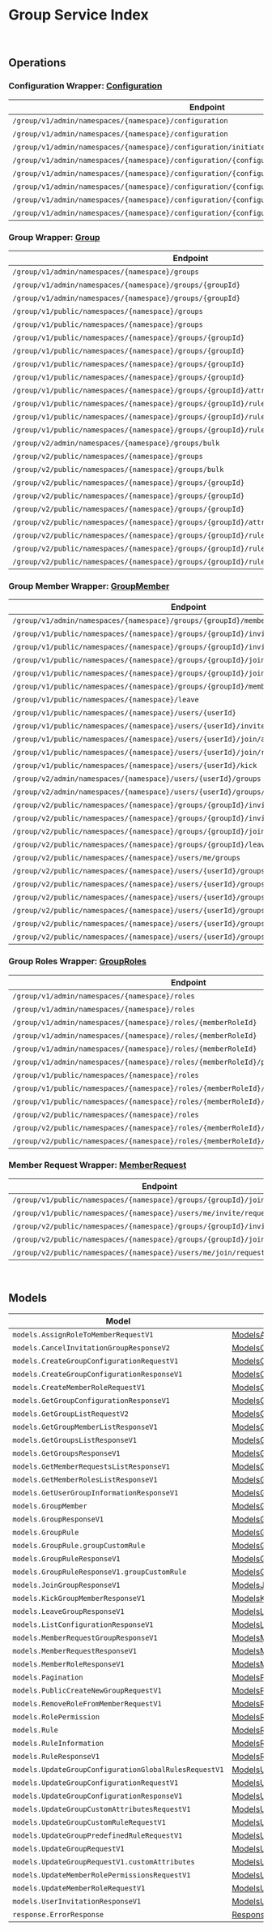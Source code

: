 [//]: # (Code generated. DO NOT EDIT.)

# Group Service Index

&nbsp;

## Operations

### Configuration Wrapper:  [Configuration](../../module-group/src/main/java/net/accelbyte/sdk/api/group/wrappers/Configuration.java)
| Endpoint | Method | ID | Class | Example |
|---|---|---|---|---|
| `/group/v1/admin/namespaces/{namespace}/configuration` | GET | ListGroupConfigurationAdminV1 | [ListGroupConfigurationAdminV1](../../module-group/src/main/java/net/accelbyte/sdk/api/group/operations/configuration/ListGroupConfigurationAdminV1.java) | [ListGroupConfigurationAdminV1](../../samples/cli/src/main/java/net/accelbyte/sdk/cli/api/group/configuration/ListGroupConfigurationAdminV1.java) |
| `/group/v1/admin/namespaces/{namespace}/configuration` | POST | CreateGroupConfigurationAdminV1 | [CreateGroupConfigurationAdminV1](../../module-group/src/main/java/net/accelbyte/sdk/api/group/operations/configuration/CreateGroupConfigurationAdminV1.java) | [CreateGroupConfigurationAdminV1](../../samples/cli/src/main/java/net/accelbyte/sdk/cli/api/group/configuration/CreateGroupConfigurationAdminV1.java) |
| `/group/v1/admin/namespaces/{namespace}/configuration/initiate` | POST | InitiateGroupConfigurationAdminV1 | [InitiateGroupConfigurationAdminV1](../../module-group/src/main/java/net/accelbyte/sdk/api/group/operations/configuration/InitiateGroupConfigurationAdminV1.java) | [InitiateGroupConfigurationAdminV1](../../samples/cli/src/main/java/net/accelbyte/sdk/cli/api/group/configuration/InitiateGroupConfigurationAdminV1.java) |
| `/group/v1/admin/namespaces/{namespace}/configuration/{configurationCode}` | GET | GetGroupConfigurationAdminV1 | [GetGroupConfigurationAdminV1](../../module-group/src/main/java/net/accelbyte/sdk/api/group/operations/configuration/GetGroupConfigurationAdminV1.java) | [GetGroupConfigurationAdminV1](../../samples/cli/src/main/java/net/accelbyte/sdk/cli/api/group/configuration/GetGroupConfigurationAdminV1.java) |
| `/group/v1/admin/namespaces/{namespace}/configuration/{configurationCode}` | DELETE | DeleteGroupConfigurationV1 | [DeleteGroupConfigurationV1](../../module-group/src/main/java/net/accelbyte/sdk/api/group/operations/configuration/DeleteGroupConfigurationV1.java) | [DeleteGroupConfigurationV1](../../samples/cli/src/main/java/net/accelbyte/sdk/cli/api/group/configuration/DeleteGroupConfigurationV1.java) |
| `/group/v1/admin/namespaces/{namespace}/configuration/{configurationCode}` | PATCH | UpdateGroupConfigurationAdminV1 | [UpdateGroupConfigurationAdminV1](../../module-group/src/main/java/net/accelbyte/sdk/api/group/operations/configuration/UpdateGroupConfigurationAdminV1.java) | [UpdateGroupConfigurationAdminV1](../../samples/cli/src/main/java/net/accelbyte/sdk/cli/api/group/configuration/UpdateGroupConfigurationAdminV1.java) |
| `/group/v1/admin/namespaces/{namespace}/configuration/{configurationCode}/rules/{allowedAction}` | PUT | UpdateGroupConfigurationGlobalRuleAdminV1 | [UpdateGroupConfigurationGlobalRuleAdminV1](../../module-group/src/main/java/net/accelbyte/sdk/api/group/operations/configuration/UpdateGroupConfigurationGlobalRuleAdminV1.java) | [UpdateGroupConfigurationGlobalRuleAdminV1](../../samples/cli/src/main/java/net/accelbyte/sdk/cli/api/group/configuration/UpdateGroupConfigurationGlobalRuleAdminV1.java) |
| `/group/v1/admin/namespaces/{namespace}/configuration/{configurationCode}/rules/{allowedAction}` | DELETE | DeleteGroupConfigurationGlobalRuleAdminV1 | [DeleteGroupConfigurationGlobalRuleAdminV1](../../module-group/src/main/java/net/accelbyte/sdk/api/group/operations/configuration/DeleteGroupConfigurationGlobalRuleAdminV1.java) | [DeleteGroupConfigurationGlobalRuleAdminV1](../../samples/cli/src/main/java/net/accelbyte/sdk/cli/api/group/configuration/DeleteGroupConfigurationGlobalRuleAdminV1.java) |

### Group Wrapper:  [Group](../../module-group/src/main/java/net/accelbyte/sdk/api/group/wrappers/Group.java)
| Endpoint | Method | ID | Class | Example |
|---|---|---|---|---|
| `/group/v1/admin/namespaces/{namespace}/groups` | GET | GetGroupListAdminV1 | [GetGroupListAdminV1](../../module-group/src/main/java/net/accelbyte/sdk/api/group/operations/group/GetGroupListAdminV1.java) | [GetGroupListAdminV1](../../samples/cli/src/main/java/net/accelbyte/sdk/cli/api/group/group/GetGroupListAdminV1.java) |
| `/group/v1/admin/namespaces/{namespace}/groups/{groupId}` | GET | GetSingleGroupAdminV1 | [GetSingleGroupAdminV1](../../module-group/src/main/java/net/accelbyte/sdk/api/group/operations/group/GetSingleGroupAdminV1.java) | [GetSingleGroupAdminV1](../../samples/cli/src/main/java/net/accelbyte/sdk/cli/api/group/group/GetSingleGroupAdminV1.java) |
| `/group/v1/admin/namespaces/{namespace}/groups/{groupId}` | DELETE | DeleteGroupAdminV1 | [DeleteGroupAdminV1](../../module-group/src/main/java/net/accelbyte/sdk/api/group/operations/group/DeleteGroupAdminV1.java) | [DeleteGroupAdminV1](../../samples/cli/src/main/java/net/accelbyte/sdk/cli/api/group/group/DeleteGroupAdminV1.java) |
| `/group/v1/public/namespaces/{namespace}/groups` | GET | GetGroupListPublicV1 | [GetGroupListPublicV1](../../module-group/src/main/java/net/accelbyte/sdk/api/group/operations/group/GetGroupListPublicV1.java) | [GetGroupListPublicV1](../../samples/cli/src/main/java/net/accelbyte/sdk/cli/api/group/group/GetGroupListPublicV1.java) |
| `/group/v1/public/namespaces/{namespace}/groups` | POST | CreateNewGroupPublicV1 | [CreateNewGroupPublicV1](../../module-group/src/main/java/net/accelbyte/sdk/api/group/operations/group/CreateNewGroupPublicV1.java) | [CreateNewGroupPublicV1](../../samples/cli/src/main/java/net/accelbyte/sdk/cli/api/group/group/CreateNewGroupPublicV1.java) |
| `/group/v1/public/namespaces/{namespace}/groups/{groupId}` | GET | GetSingleGroupPublicV1 | [GetSingleGroupPublicV1](../../module-group/src/main/java/net/accelbyte/sdk/api/group/operations/group/GetSingleGroupPublicV1.java) | [GetSingleGroupPublicV1](../../samples/cli/src/main/java/net/accelbyte/sdk/cli/api/group/group/GetSingleGroupPublicV1.java) |
| `/group/v1/public/namespaces/{namespace}/groups/{groupId}` | PUT | UpdateSingleGroupV1 | [UpdateSingleGroupV1](../../module-group/src/main/java/net/accelbyte/sdk/api/group/operations/group/UpdateSingleGroupV1.java) | [UpdateSingleGroupV1](../../samples/cli/src/main/java/net/accelbyte/sdk/cli/api/group/group/UpdateSingleGroupV1.java) |
| `/group/v1/public/namespaces/{namespace}/groups/{groupId}` | DELETE | DeleteGroupPublicV1 | [DeleteGroupPublicV1](../../module-group/src/main/java/net/accelbyte/sdk/api/group/operations/group/DeleteGroupPublicV1.java) | [DeleteGroupPublicV1](../../samples/cli/src/main/java/net/accelbyte/sdk/cli/api/group/group/DeleteGroupPublicV1.java) |
| `/group/v1/public/namespaces/{namespace}/groups/{groupId}` | PATCH | UpdatePatchSingleGroupPublicV1 | [UpdatePatchSingleGroupPublicV1](../../module-group/src/main/java/net/accelbyte/sdk/api/group/operations/group/UpdatePatchSingleGroupPublicV1.java) | [UpdatePatchSingleGroupPublicV1](../../samples/cli/src/main/java/net/accelbyte/sdk/cli/api/group/group/UpdatePatchSingleGroupPublicV1.java) |
| `/group/v1/public/namespaces/{namespace}/groups/{groupId}/attributes/custom` | PUT | UpdateGroupCustomAttributesPublicV1 | [UpdateGroupCustomAttributesPublicV1](../../module-group/src/main/java/net/accelbyte/sdk/api/group/operations/group/UpdateGroupCustomAttributesPublicV1.java) | [UpdateGroupCustomAttributesPublicV1](../../samples/cli/src/main/java/net/accelbyte/sdk/cli/api/group/group/UpdateGroupCustomAttributesPublicV1.java) |
| `/group/v1/public/namespaces/{namespace}/groups/{groupId}/rules/custom` | PUT | UpdateGroupCustomRulePublicV1 | [UpdateGroupCustomRulePublicV1](../../module-group/src/main/java/net/accelbyte/sdk/api/group/operations/group/UpdateGroupCustomRulePublicV1.java) | [UpdateGroupCustomRulePublicV1](../../samples/cli/src/main/java/net/accelbyte/sdk/cli/api/group/group/UpdateGroupCustomRulePublicV1.java) |
| `/group/v1/public/namespaces/{namespace}/groups/{groupId}/rules/defined/{allowedAction}` | PUT | UpdateGroupPredefinedRulePublicV1 | [UpdateGroupPredefinedRulePublicV1](../../module-group/src/main/java/net/accelbyte/sdk/api/group/operations/group/UpdateGroupPredefinedRulePublicV1.java) | [UpdateGroupPredefinedRulePublicV1](../../samples/cli/src/main/java/net/accelbyte/sdk/cli/api/group/group/UpdateGroupPredefinedRulePublicV1.java) |
| `/group/v1/public/namespaces/{namespace}/groups/{groupId}/rules/defined/{allowedAction}` | DELETE | DeleteGroupPredefinedRulePublicV1 | [DeleteGroupPredefinedRulePublicV1](../../module-group/src/main/java/net/accelbyte/sdk/api/group/operations/group/DeleteGroupPredefinedRulePublicV1.java) | [DeleteGroupPredefinedRulePublicV1](../../samples/cli/src/main/java/net/accelbyte/sdk/cli/api/group/group/DeleteGroupPredefinedRulePublicV1.java) |
| `/group/v2/admin/namespaces/{namespace}/groups/bulk` | POST | GetListGroupByIDsAdminV2 | [GetListGroupByIDsAdminV2](../../module-group/src/main/java/net/accelbyte/sdk/api/group/operations/group/GetListGroupByIDsAdminV2.java) | [GetListGroupByIDsAdminV2](../../samples/cli/src/main/java/net/accelbyte/sdk/cli/api/group/group/GetListGroupByIDsAdminV2.java) |
| `/group/v2/public/namespaces/{namespace}/groups` | POST | CreateNewGroupPublicV2 | [CreateNewGroupPublicV2](../../module-group/src/main/java/net/accelbyte/sdk/api/group/operations/group/CreateNewGroupPublicV2.java) | [CreateNewGroupPublicV2](../../samples/cli/src/main/java/net/accelbyte/sdk/cli/api/group/group/CreateNewGroupPublicV2.java) |
| `/group/v2/public/namespaces/{namespace}/groups/bulk` | POST | GetListGroupByIDsV2 | [GetListGroupByIDsV2](../../module-group/src/main/java/net/accelbyte/sdk/api/group/operations/group/GetListGroupByIDsV2.java) | [GetListGroupByIDsV2](../../samples/cli/src/main/java/net/accelbyte/sdk/cli/api/group/group/GetListGroupByIDsV2.java) |
| `/group/v2/public/namespaces/{namespace}/groups/{groupId}` | PUT | UpdatePutSingleGroupPublicV2 | [UpdatePutSingleGroupPublicV2](../../module-group/src/main/java/net/accelbyte/sdk/api/group/operations/group/UpdatePutSingleGroupPublicV2.java) | [UpdatePutSingleGroupPublicV2](../../samples/cli/src/main/java/net/accelbyte/sdk/cli/api/group/group/UpdatePutSingleGroupPublicV2.java) |
| `/group/v2/public/namespaces/{namespace}/groups/{groupId}` | DELETE | DeleteGroupPublicV2 | [DeleteGroupPublicV2](../../module-group/src/main/java/net/accelbyte/sdk/api/group/operations/group/DeleteGroupPublicV2.java) | [DeleteGroupPublicV2](../../samples/cli/src/main/java/net/accelbyte/sdk/cli/api/group/group/DeleteGroupPublicV2.java) |
| `/group/v2/public/namespaces/{namespace}/groups/{groupId}` | PATCH | UpdatePatchSingleGroupPublicV2 | [UpdatePatchSingleGroupPublicV2](../../module-group/src/main/java/net/accelbyte/sdk/api/group/operations/group/UpdatePatchSingleGroupPublicV2.java) | [UpdatePatchSingleGroupPublicV2](../../samples/cli/src/main/java/net/accelbyte/sdk/cli/api/group/group/UpdatePatchSingleGroupPublicV2.java) |
| `/group/v2/public/namespaces/{namespace}/groups/{groupId}/attributes/custom` | PUT | UpdateGroupCustomAttributesPublicV2 | [UpdateGroupCustomAttributesPublicV2](../../module-group/src/main/java/net/accelbyte/sdk/api/group/operations/group/UpdateGroupCustomAttributesPublicV2.java) | [UpdateGroupCustomAttributesPublicV2](../../samples/cli/src/main/java/net/accelbyte/sdk/cli/api/group/group/UpdateGroupCustomAttributesPublicV2.java) |
| `/group/v2/public/namespaces/{namespace}/groups/{groupId}/rules/custom` | PUT | UpdateGroupCustomRulePublicV2 | [UpdateGroupCustomRulePublicV2](../../module-group/src/main/java/net/accelbyte/sdk/api/group/operations/group/UpdateGroupCustomRulePublicV2.java) | [UpdateGroupCustomRulePublicV2](../../samples/cli/src/main/java/net/accelbyte/sdk/cli/api/group/group/UpdateGroupCustomRulePublicV2.java) |
| `/group/v2/public/namespaces/{namespace}/groups/{groupId}/rules/defined/{allowedAction}` | PUT | UpdateGroupPredefinedRulePublicV2 | [UpdateGroupPredefinedRulePublicV2](../../module-group/src/main/java/net/accelbyte/sdk/api/group/operations/group/UpdateGroupPredefinedRulePublicV2.java) | [UpdateGroupPredefinedRulePublicV2](../../samples/cli/src/main/java/net/accelbyte/sdk/cli/api/group/group/UpdateGroupPredefinedRulePublicV2.java) |
| `/group/v2/public/namespaces/{namespace}/groups/{groupId}/rules/defined/{allowedAction}` | DELETE | DeleteGroupPredefinedRulePublicV2 | [DeleteGroupPredefinedRulePublicV2](../../module-group/src/main/java/net/accelbyte/sdk/api/group/operations/group/DeleteGroupPredefinedRulePublicV2.java) | [DeleteGroupPredefinedRulePublicV2](../../samples/cli/src/main/java/net/accelbyte/sdk/cli/api/group/group/DeleteGroupPredefinedRulePublicV2.java) |

### Group Member Wrapper:  [GroupMember](../../module-group/src/main/java/net/accelbyte/sdk/api/group/wrappers/GroupMember.java)
| Endpoint | Method | ID | Class | Example |
|---|---|---|---|---|
| `/group/v1/admin/namespaces/{namespace}/groups/{groupId}/members` | GET | GetGroupMembersListAdminV1 | [GetGroupMembersListAdminV1](../../module-group/src/main/java/net/accelbyte/sdk/api/group/operations/group_member/GetGroupMembersListAdminV1.java) | [GetGroupMembersListAdminV1](../../samples/cli/src/main/java/net/accelbyte/sdk/cli/api/group/group_member/GetGroupMembersListAdminV1.java) |
| `/group/v1/public/namespaces/{namespace}/groups/{groupId}/invite/accept` | POST | AcceptGroupInvitationPublicV1 | [AcceptGroupInvitationPublicV1](../../module-group/src/main/java/net/accelbyte/sdk/api/group/operations/group_member/AcceptGroupInvitationPublicV1.java) | [AcceptGroupInvitationPublicV1](../../samples/cli/src/main/java/net/accelbyte/sdk/cli/api/group/group_member/AcceptGroupInvitationPublicV1.java) |
| `/group/v1/public/namespaces/{namespace}/groups/{groupId}/invite/reject` | POST | RejectGroupInvitationPublicV1 | [RejectGroupInvitationPublicV1](../../module-group/src/main/java/net/accelbyte/sdk/api/group/operations/group_member/RejectGroupInvitationPublicV1.java) | [RejectGroupInvitationPublicV1](../../samples/cli/src/main/java/net/accelbyte/sdk/cli/api/group/group_member/RejectGroupInvitationPublicV1.java) |
| `/group/v1/public/namespaces/{namespace}/groups/{groupId}/join` | POST | JoinGroupV1 | [JoinGroupV1](../../module-group/src/main/java/net/accelbyte/sdk/api/group/operations/group_member/JoinGroupV1.java) | [JoinGroupV1](../../samples/cli/src/main/java/net/accelbyte/sdk/cli/api/group/group_member/JoinGroupV1.java) |
| `/group/v1/public/namespaces/{namespace}/groups/{groupId}/join/cancel` | POST | CancelGroupJoinRequestV1 | [CancelGroupJoinRequestV1](../../module-group/src/main/java/net/accelbyte/sdk/api/group/operations/group_member/CancelGroupJoinRequestV1.java) | [CancelGroupJoinRequestV1](../../samples/cli/src/main/java/net/accelbyte/sdk/cli/api/group/group_member/CancelGroupJoinRequestV1.java) |
| `/group/v1/public/namespaces/{namespace}/groups/{groupId}/members` | GET | GetGroupMembersListPublicV1 | [GetGroupMembersListPublicV1](../../module-group/src/main/java/net/accelbyte/sdk/api/group/operations/group_member/GetGroupMembersListPublicV1.java) | [GetGroupMembersListPublicV1](../../samples/cli/src/main/java/net/accelbyte/sdk/cli/api/group/group_member/GetGroupMembersListPublicV1.java) |
| `/group/v1/public/namespaces/{namespace}/leave` | POST | LeaveGroupPublicV1 | [LeaveGroupPublicV1](../../module-group/src/main/java/net/accelbyte/sdk/api/group/operations/group_member/LeaveGroupPublicV1.java) | [LeaveGroupPublicV1](../../samples/cli/src/main/java/net/accelbyte/sdk/cli/api/group/group_member/LeaveGroupPublicV1.java) |
| `/group/v1/public/namespaces/{namespace}/users/{userId}` | GET | GetUserGroupInformationPublicV1 | [GetUserGroupInformationPublicV1](../../module-group/src/main/java/net/accelbyte/sdk/api/group/operations/group_member/GetUserGroupInformationPublicV1.java) | [GetUserGroupInformationPublicV1](../../samples/cli/src/main/java/net/accelbyte/sdk/cli/api/group/group_member/GetUserGroupInformationPublicV1.java) |
| `/group/v1/public/namespaces/{namespace}/users/{userId}/invite` | POST | InviteGroupPublicV1 | [InviteGroupPublicV1](../../module-group/src/main/java/net/accelbyte/sdk/api/group/operations/group_member/InviteGroupPublicV1.java) | [InviteGroupPublicV1](../../samples/cli/src/main/java/net/accelbyte/sdk/cli/api/group/group_member/InviteGroupPublicV1.java) |
| `/group/v1/public/namespaces/{namespace}/users/{userId}/join/accept` | POST | AcceptGroupJoinRequestPublicV1 | [AcceptGroupJoinRequestPublicV1](../../module-group/src/main/java/net/accelbyte/sdk/api/group/operations/group_member/AcceptGroupJoinRequestPublicV1.java) | [AcceptGroupJoinRequestPublicV1](../../samples/cli/src/main/java/net/accelbyte/sdk/cli/api/group/group_member/AcceptGroupJoinRequestPublicV1.java) |
| `/group/v1/public/namespaces/{namespace}/users/{userId}/join/reject` | POST | RejectGroupJoinRequestPublicV1 | [RejectGroupJoinRequestPublicV1](../../module-group/src/main/java/net/accelbyte/sdk/api/group/operations/group_member/RejectGroupJoinRequestPublicV1.java) | [RejectGroupJoinRequestPublicV1](../../samples/cli/src/main/java/net/accelbyte/sdk/cli/api/group/group_member/RejectGroupJoinRequestPublicV1.java) |
| `/group/v1/public/namespaces/{namespace}/users/{userId}/kick` | POST | KickGroupMemberPublicV1 | [KickGroupMemberPublicV1](../../module-group/src/main/java/net/accelbyte/sdk/api/group/operations/group_member/KickGroupMemberPublicV1.java) | [KickGroupMemberPublicV1](../../samples/cli/src/main/java/net/accelbyte/sdk/cli/api/group/group_member/KickGroupMemberPublicV1.java) |
| `/group/v2/admin/namespaces/{namespace}/users/{userId}/groups` | GET | GetUserJoinedGroupInformationPublicV2 | [GetUserJoinedGroupInformationPublicV2](../../module-group/src/main/java/net/accelbyte/sdk/api/group/operations/group_member/GetUserJoinedGroupInformationPublicV2.java) | [GetUserJoinedGroupInformationPublicV2](../../samples/cli/src/main/java/net/accelbyte/sdk/cli/api/group/group_member/GetUserJoinedGroupInformationPublicV2.java) |
| `/group/v2/admin/namespaces/{namespace}/users/{userId}/groups/{groupId}/status` | GET | AdminGetUserGroupStatusInformationV2 | [AdminGetUserGroupStatusInformationV2](../../module-group/src/main/java/net/accelbyte/sdk/api/group/operations/group_member/AdminGetUserGroupStatusInformationV2.java) | [AdminGetUserGroupStatusInformationV2](../../samples/cli/src/main/java/net/accelbyte/sdk/cli/api/group/group_member/AdminGetUserGroupStatusInformationV2.java) |
| `/group/v2/public/namespaces/{namespace}/groups/{groupId}/invite/accept` | POST | AcceptGroupInvitationPublicV2 | [AcceptGroupInvitationPublicV2](../../module-group/src/main/java/net/accelbyte/sdk/api/group/operations/group_member/AcceptGroupInvitationPublicV2.java) | [AcceptGroupInvitationPublicV2](../../samples/cli/src/main/java/net/accelbyte/sdk/cli/api/group/group_member/AcceptGroupInvitationPublicV2.java) |
| `/group/v2/public/namespaces/{namespace}/groups/{groupId}/invite/reject` | POST | RejectGroupInvitationPublicV2 | [RejectGroupInvitationPublicV2](../../module-group/src/main/java/net/accelbyte/sdk/api/group/operations/group_member/RejectGroupInvitationPublicV2.java) | [RejectGroupInvitationPublicV2](../../samples/cli/src/main/java/net/accelbyte/sdk/cli/api/group/group_member/RejectGroupInvitationPublicV2.java) |
| `/group/v2/public/namespaces/{namespace}/groups/{groupId}/join` | POST | JoinGroupV2 | [JoinGroupV2](../../module-group/src/main/java/net/accelbyte/sdk/api/group/operations/group_member/JoinGroupV2.java) | [JoinGroupV2](../../samples/cli/src/main/java/net/accelbyte/sdk/cli/api/group/group_member/JoinGroupV2.java) |
| `/group/v2/public/namespaces/{namespace}/groups/{groupId}/leave` | POST | LeaveGroupPublicV2 | [LeaveGroupPublicV2](../../module-group/src/main/java/net/accelbyte/sdk/api/group/operations/group_member/LeaveGroupPublicV2.java) | [LeaveGroupPublicV2](../../samples/cli/src/main/java/net/accelbyte/sdk/cli/api/group/group_member/LeaveGroupPublicV2.java) |
| `/group/v2/public/namespaces/{namespace}/users/me/groups` | GET | GetUserGroupInformationPublicV2 | [GetUserGroupInformationPublicV2](../../module-group/src/main/java/net/accelbyte/sdk/api/group/operations/group_member/GetUserGroupInformationPublicV2.java) | [GetUserGroupInformationPublicV2](../../samples/cli/src/main/java/net/accelbyte/sdk/cli/api/group/group_member/GetUserGroupInformationPublicV2.java) |
| `/group/v2/public/namespaces/{namespace}/users/{userId}/groups/{groupId}/invite` | POST | InviteGroupPublicV2 | [InviteGroupPublicV2](../../module-group/src/main/java/net/accelbyte/sdk/api/group/operations/group_member/InviteGroupPublicV2.java) | [InviteGroupPublicV2](../../samples/cli/src/main/java/net/accelbyte/sdk/cli/api/group/group_member/InviteGroupPublicV2.java) |
| `/group/v2/public/namespaces/{namespace}/users/{userId}/groups/{groupId}/invite/cancel` | POST | CancelInvitationGroupMemberV2 | [CancelInvitationGroupMemberV2](../../module-group/src/main/java/net/accelbyte/sdk/api/group/operations/group_member/CancelInvitationGroupMemberV2.java) | [CancelInvitationGroupMemberV2](../../samples/cli/src/main/java/net/accelbyte/sdk/cli/api/group/group_member/CancelInvitationGroupMemberV2.java) |
| `/group/v2/public/namespaces/{namespace}/users/{userId}/groups/{groupId}/join/accept` | POST | AcceptGroupJoinRequestPublicV2 | [AcceptGroupJoinRequestPublicV2](../../module-group/src/main/java/net/accelbyte/sdk/api/group/operations/group_member/AcceptGroupJoinRequestPublicV2.java) | [AcceptGroupJoinRequestPublicV2](../../samples/cli/src/main/java/net/accelbyte/sdk/cli/api/group/group_member/AcceptGroupJoinRequestPublicV2.java) |
| `/group/v2/public/namespaces/{namespace}/users/{userId}/groups/{groupId}/join/reject` | POST | RejectGroupJoinRequestPublicV2 | [RejectGroupJoinRequestPublicV2](../../module-group/src/main/java/net/accelbyte/sdk/api/group/operations/group_member/RejectGroupJoinRequestPublicV2.java) | [RejectGroupJoinRequestPublicV2](../../samples/cli/src/main/java/net/accelbyte/sdk/cli/api/group/group_member/RejectGroupJoinRequestPublicV2.java) |
| `/group/v2/public/namespaces/{namespace}/users/{userId}/groups/{groupId}/kick` | POST | KickGroupMemberPublicV2 | [KickGroupMemberPublicV2](../../module-group/src/main/java/net/accelbyte/sdk/api/group/operations/group_member/KickGroupMemberPublicV2.java) | [KickGroupMemberPublicV2](../../samples/cli/src/main/java/net/accelbyte/sdk/cli/api/group/group_member/KickGroupMemberPublicV2.java) |
| `/group/v2/public/namespaces/{namespace}/users/{userId}/groups/{groupId}/status` | GET | GetUserGroupStatusInformationV2 | [GetUserGroupStatusInformationV2](../../module-group/src/main/java/net/accelbyte/sdk/api/group/operations/group_member/GetUserGroupStatusInformationV2.java) | [GetUserGroupStatusInformationV2](../../samples/cli/src/main/java/net/accelbyte/sdk/cli/api/group/group_member/GetUserGroupStatusInformationV2.java) |

### Group Roles Wrapper:  [GroupRoles](../../module-group/src/main/java/net/accelbyte/sdk/api/group/wrappers/GroupRoles.java)
| Endpoint | Method | ID | Class | Example |
|---|---|---|---|---|
| `/group/v1/admin/namespaces/{namespace}/roles` | GET | GetMemberRolesListAdminV1 | [GetMemberRolesListAdminV1](../../module-group/src/main/java/net/accelbyte/sdk/api/group/operations/group_roles/GetMemberRolesListAdminV1.java) | [GetMemberRolesListAdminV1](../../samples/cli/src/main/java/net/accelbyte/sdk/cli/api/group/group_roles/GetMemberRolesListAdminV1.java) |
| `/group/v1/admin/namespaces/{namespace}/roles` | POST | CreateMemberRoleAdminV1 | [CreateMemberRoleAdminV1](../../module-group/src/main/java/net/accelbyte/sdk/api/group/operations/group_roles/CreateMemberRoleAdminV1.java) | [CreateMemberRoleAdminV1](../../samples/cli/src/main/java/net/accelbyte/sdk/cli/api/group/group_roles/CreateMemberRoleAdminV1.java) |
| `/group/v1/admin/namespaces/{namespace}/roles/{memberRoleId}` | GET | GetSingleMemberRoleAdminV1 | [GetSingleMemberRoleAdminV1](../../module-group/src/main/java/net/accelbyte/sdk/api/group/operations/group_roles/GetSingleMemberRoleAdminV1.java) | [GetSingleMemberRoleAdminV1](../../samples/cli/src/main/java/net/accelbyte/sdk/cli/api/group/group_roles/GetSingleMemberRoleAdminV1.java) |
| `/group/v1/admin/namespaces/{namespace}/roles/{memberRoleId}` | DELETE | DeleteMemberRoleAdminV1 | [DeleteMemberRoleAdminV1](../../module-group/src/main/java/net/accelbyte/sdk/api/group/operations/group_roles/DeleteMemberRoleAdminV1.java) | [DeleteMemberRoleAdminV1](../../samples/cli/src/main/java/net/accelbyte/sdk/cli/api/group/group_roles/DeleteMemberRoleAdminV1.java) |
| `/group/v1/admin/namespaces/{namespace}/roles/{memberRoleId}` | PATCH | UpdateMemberRoleAdminV1 | [UpdateMemberRoleAdminV1](../../module-group/src/main/java/net/accelbyte/sdk/api/group/operations/group_roles/UpdateMemberRoleAdminV1.java) | [UpdateMemberRoleAdminV1](../../samples/cli/src/main/java/net/accelbyte/sdk/cli/api/group/group_roles/UpdateMemberRoleAdminV1.java) |
| `/group/v1/admin/namespaces/{namespace}/roles/{memberRoleId}/permissions` | PUT | UpdateMemberRolePermissionAdminV1 | [UpdateMemberRolePermissionAdminV1](../../module-group/src/main/java/net/accelbyte/sdk/api/group/operations/group_roles/UpdateMemberRolePermissionAdminV1.java) | [UpdateMemberRolePermissionAdminV1](../../samples/cli/src/main/java/net/accelbyte/sdk/cli/api/group/group_roles/UpdateMemberRolePermissionAdminV1.java) |
| `/group/v1/public/namespaces/{namespace}/roles` | GET | GetMemberRolesListPublicV1 | [GetMemberRolesListPublicV1](../../module-group/src/main/java/net/accelbyte/sdk/api/group/operations/group_roles/GetMemberRolesListPublicV1.java) | [GetMemberRolesListPublicV1](../../samples/cli/src/main/java/net/accelbyte/sdk/cli/api/group/group_roles/GetMemberRolesListPublicV1.java) |
| `/group/v1/public/namespaces/{namespace}/roles/{memberRoleId}/members` | POST | UpdateMemberRolePublicV1 | [UpdateMemberRolePublicV1](../../module-group/src/main/java/net/accelbyte/sdk/api/group/operations/group_roles/UpdateMemberRolePublicV1.java) | [UpdateMemberRolePublicV1](../../samples/cli/src/main/java/net/accelbyte/sdk/cli/api/group/group_roles/UpdateMemberRolePublicV1.java) |
| `/group/v1/public/namespaces/{namespace}/roles/{memberRoleId}/members` | DELETE | DeleteMemberRolePublicV1 | [DeleteMemberRolePublicV1](../../module-group/src/main/java/net/accelbyte/sdk/api/group/operations/group_roles/DeleteMemberRolePublicV1.java) | [DeleteMemberRolePublicV1](../../samples/cli/src/main/java/net/accelbyte/sdk/cli/api/group/group_roles/DeleteMemberRolePublicV1.java) |
| `/group/v2/public/namespaces/{namespace}/roles` | GET | GetMemberRolesListPublicV2 | [GetMemberRolesListPublicV2](../../module-group/src/main/java/net/accelbyte/sdk/api/group/operations/group_roles/GetMemberRolesListPublicV2.java) | [GetMemberRolesListPublicV2](../../samples/cli/src/main/java/net/accelbyte/sdk/cli/api/group/group_roles/GetMemberRolesListPublicV2.java) |
| `/group/v2/public/namespaces/{namespace}/roles/{memberRoleId}/groups/{groupId}/members` | POST | UpdateMemberRolePublicV2 | [UpdateMemberRolePublicV2](../../module-group/src/main/java/net/accelbyte/sdk/api/group/operations/group_roles/UpdateMemberRolePublicV2.java) | [UpdateMemberRolePublicV2](../../samples/cli/src/main/java/net/accelbyte/sdk/cli/api/group/group_roles/UpdateMemberRolePublicV2.java) |
| `/group/v2/public/namespaces/{namespace}/roles/{memberRoleId}/groups/{groupId}/members` | DELETE | DeleteMemberRolePublicV2 | [DeleteMemberRolePublicV2](../../module-group/src/main/java/net/accelbyte/sdk/api/group/operations/group_roles/DeleteMemberRolePublicV2.java) | [DeleteMemberRolePublicV2](../../samples/cli/src/main/java/net/accelbyte/sdk/cli/api/group/group_roles/DeleteMemberRolePublicV2.java) |

### Member Request Wrapper:  [MemberRequest](../../module-group/src/main/java/net/accelbyte/sdk/api/group/wrappers/MemberRequest.java)
| Endpoint | Method | ID | Class | Example |
|---|---|---|---|---|
| `/group/v1/public/namespaces/{namespace}/groups/{groupId}/join/request` | GET | GetGroupJoinRequestPublicV1 | [GetGroupJoinRequestPublicV1](../../module-group/src/main/java/net/accelbyte/sdk/api/group/operations/member_request/GetGroupJoinRequestPublicV1.java) | [GetGroupJoinRequestPublicV1](../../samples/cli/src/main/java/net/accelbyte/sdk/cli/api/group/member_request/GetGroupJoinRequestPublicV1.java) |
| `/group/v1/public/namespaces/{namespace}/users/me/invite/request` | GET | GetGroupInvitationRequestPublicV1 | [GetGroupInvitationRequestPublicV1](../../module-group/src/main/java/net/accelbyte/sdk/api/group/operations/member_request/GetGroupInvitationRequestPublicV1.java) | [GetGroupInvitationRequestPublicV1](../../samples/cli/src/main/java/net/accelbyte/sdk/cli/api/group/member_request/GetGroupInvitationRequestPublicV1.java) |
| `/group/v2/public/namespaces/{namespace}/groups/{groupId}/invite/request` | GET | GetGroupInviteRequestPublicV2 | [GetGroupInviteRequestPublicV2](../../module-group/src/main/java/net/accelbyte/sdk/api/group/operations/member_request/GetGroupInviteRequestPublicV2.java) | [GetGroupInviteRequestPublicV2](../../samples/cli/src/main/java/net/accelbyte/sdk/cli/api/group/member_request/GetGroupInviteRequestPublicV2.java) |
| `/group/v2/public/namespaces/{namespace}/groups/{groupId}/join/request` | GET | GetGroupJoinRequestPublicV2 | [GetGroupJoinRequestPublicV2](../../module-group/src/main/java/net/accelbyte/sdk/api/group/operations/member_request/GetGroupJoinRequestPublicV2.java) | [GetGroupJoinRequestPublicV2](../../samples/cli/src/main/java/net/accelbyte/sdk/cli/api/group/member_request/GetGroupJoinRequestPublicV2.java) |
| `/group/v2/public/namespaces/{namespace}/users/me/join/request` | GET | GetMyGroupJoinRequestV2 | [GetMyGroupJoinRequestV2](../../module-group/src/main/java/net/accelbyte/sdk/api/group/operations/member_request/GetMyGroupJoinRequestV2.java) | [GetMyGroupJoinRequestV2](../../samples/cli/src/main/java/net/accelbyte/sdk/cli/api/group/member_request/GetMyGroupJoinRequestV2.java) |


&nbsp;

## Models

| Model | Class |
|---|---|
| `models.AssignRoleToMemberRequestV1` | [ModelsAssignRoleToMemberRequestV1](../../module-group/src/main/java/net/accelbyte/sdk/api/group/models/ModelsAssignRoleToMemberRequestV1.java) |
| `models.CancelInvitationGroupResponseV2` | [ModelsCancelInvitationGroupResponseV2](../../module-group/src/main/java/net/accelbyte/sdk/api/group/models/ModelsCancelInvitationGroupResponseV2.java) |
| `models.CreateGroupConfigurationRequestV1` | [ModelsCreateGroupConfigurationRequestV1](../../module-group/src/main/java/net/accelbyte/sdk/api/group/models/ModelsCreateGroupConfigurationRequestV1.java) |
| `models.CreateGroupConfigurationResponseV1` | [ModelsCreateGroupConfigurationResponseV1](../../module-group/src/main/java/net/accelbyte/sdk/api/group/models/ModelsCreateGroupConfigurationResponseV1.java) |
| `models.CreateMemberRoleRequestV1` | [ModelsCreateMemberRoleRequestV1](../../module-group/src/main/java/net/accelbyte/sdk/api/group/models/ModelsCreateMemberRoleRequestV1.java) |
| `models.GetGroupConfigurationResponseV1` | [ModelsGetGroupConfigurationResponseV1](../../module-group/src/main/java/net/accelbyte/sdk/api/group/models/ModelsGetGroupConfigurationResponseV1.java) |
| `models.GetGroupListRequestV2` | [ModelsGetGroupListRequestV2](../../module-group/src/main/java/net/accelbyte/sdk/api/group/models/ModelsGetGroupListRequestV2.java) |
| `models.GetGroupMemberListResponseV1` | [ModelsGetGroupMemberListResponseV1](../../module-group/src/main/java/net/accelbyte/sdk/api/group/models/ModelsGetGroupMemberListResponseV1.java) |
| `models.GetGroupsListResponseV1` | [ModelsGetGroupsListResponseV1](../../module-group/src/main/java/net/accelbyte/sdk/api/group/models/ModelsGetGroupsListResponseV1.java) |
| `models.GetGroupsResponseV1` | [ModelsGetGroupsResponseV1](../../module-group/src/main/java/net/accelbyte/sdk/api/group/models/ModelsGetGroupsResponseV1.java) |
| `models.GetMemberRequestsListResponseV1` | [ModelsGetMemberRequestsListResponseV1](../../module-group/src/main/java/net/accelbyte/sdk/api/group/models/ModelsGetMemberRequestsListResponseV1.java) |
| `models.GetMemberRolesListResponseV1` | [ModelsGetMemberRolesListResponseV1](../../module-group/src/main/java/net/accelbyte/sdk/api/group/models/ModelsGetMemberRolesListResponseV1.java) |
| `models.GetUserGroupInformationResponseV1` | [ModelsGetUserGroupInformationResponseV1](../../module-group/src/main/java/net/accelbyte/sdk/api/group/models/ModelsGetUserGroupInformationResponseV1.java) |
| `models.GroupMember` | [ModelsGroupMember](../../module-group/src/main/java/net/accelbyte/sdk/api/group/models/ModelsGroupMember.java) |
| `models.GroupResponseV1` | [ModelsGroupResponseV1](../../module-group/src/main/java/net/accelbyte/sdk/api/group/models/ModelsGroupResponseV1.java) |
| `models.GroupRule` | [ModelsGroupRule](../../module-group/src/main/java/net/accelbyte/sdk/api/group/models/ModelsGroupRule.java) |
| `models.GroupRule.groupCustomRule` | [ModelsGroupRuleGroupCustomRule](../../module-group/src/main/java/net/accelbyte/sdk/api/group/models/ModelsGroupRuleGroupCustomRule.java) |
| `models.GroupRuleResponseV1` | [ModelsGroupRuleResponseV1](../../module-group/src/main/java/net/accelbyte/sdk/api/group/models/ModelsGroupRuleResponseV1.java) |
| `models.GroupRuleResponseV1.groupCustomRule` | [ModelsGroupRuleResponseV1GroupCustomRule](../../module-group/src/main/java/net/accelbyte/sdk/api/group/models/ModelsGroupRuleResponseV1GroupCustomRule.java) |
| `models.JoinGroupResponseV1` | [ModelsJoinGroupResponseV1](../../module-group/src/main/java/net/accelbyte/sdk/api/group/models/ModelsJoinGroupResponseV1.java) |
| `models.KickGroupMemberResponseV1` | [ModelsKickGroupMemberResponseV1](../../module-group/src/main/java/net/accelbyte/sdk/api/group/models/ModelsKickGroupMemberResponseV1.java) |
| `models.LeaveGroupResponseV1` | [ModelsLeaveGroupResponseV1](../../module-group/src/main/java/net/accelbyte/sdk/api/group/models/ModelsLeaveGroupResponseV1.java) |
| `models.ListConfigurationResponseV1` | [ModelsListConfigurationResponseV1](../../module-group/src/main/java/net/accelbyte/sdk/api/group/models/ModelsListConfigurationResponseV1.java) |
| `models.MemberRequestGroupResponseV1` | [ModelsMemberRequestGroupResponseV1](../../module-group/src/main/java/net/accelbyte/sdk/api/group/models/ModelsMemberRequestGroupResponseV1.java) |
| `models.MemberRequestResponseV1` | [ModelsMemberRequestResponseV1](../../module-group/src/main/java/net/accelbyte/sdk/api/group/models/ModelsMemberRequestResponseV1.java) |
| `models.MemberRoleResponseV1` | [ModelsMemberRoleResponseV1](../../module-group/src/main/java/net/accelbyte/sdk/api/group/models/ModelsMemberRoleResponseV1.java) |
| `models.Pagination` | [ModelsPagination](../../module-group/src/main/java/net/accelbyte/sdk/api/group/models/ModelsPagination.java) |
| `models.PublicCreateNewGroupRequestV1` | [ModelsPublicCreateNewGroupRequestV1](../../module-group/src/main/java/net/accelbyte/sdk/api/group/models/ModelsPublicCreateNewGroupRequestV1.java) |
| `models.RemoveRoleFromMemberRequestV1` | [ModelsRemoveRoleFromMemberRequestV1](../../module-group/src/main/java/net/accelbyte/sdk/api/group/models/ModelsRemoveRoleFromMemberRequestV1.java) |
| `models.RolePermission` | [ModelsRolePermission](../../module-group/src/main/java/net/accelbyte/sdk/api/group/models/ModelsRolePermission.java) |
| `models.Rule` | [ModelsRule](../../module-group/src/main/java/net/accelbyte/sdk/api/group/models/ModelsRule.java) |
| `models.RuleInformation` | [ModelsRuleInformation](../../module-group/src/main/java/net/accelbyte/sdk/api/group/models/ModelsRuleInformation.java) |
| `models.RuleResponseV1` | [ModelsRuleResponseV1](../../module-group/src/main/java/net/accelbyte/sdk/api/group/models/ModelsRuleResponseV1.java) |
| `models.UpdateGroupConfigurationGlobalRulesRequestV1` | [ModelsUpdateGroupConfigurationGlobalRulesRequestV1](../../module-group/src/main/java/net/accelbyte/sdk/api/group/models/ModelsUpdateGroupConfigurationGlobalRulesRequestV1.java) |
| `models.UpdateGroupConfigurationRequestV1` | [ModelsUpdateGroupConfigurationRequestV1](../../module-group/src/main/java/net/accelbyte/sdk/api/group/models/ModelsUpdateGroupConfigurationRequestV1.java) |
| `models.UpdateGroupConfigurationResponseV1` | [ModelsUpdateGroupConfigurationResponseV1](../../module-group/src/main/java/net/accelbyte/sdk/api/group/models/ModelsUpdateGroupConfigurationResponseV1.java) |
| `models.UpdateGroupCustomAttributesRequestV1` | [ModelsUpdateGroupCustomAttributesRequestV1](../../module-group/src/main/java/net/accelbyte/sdk/api/group/models/ModelsUpdateGroupCustomAttributesRequestV1.java) |
| `models.UpdateGroupCustomRuleRequestV1` | [ModelsUpdateGroupCustomRuleRequestV1](../../module-group/src/main/java/net/accelbyte/sdk/api/group/models/ModelsUpdateGroupCustomRuleRequestV1.java) |
| `models.UpdateGroupPredefinedRuleRequestV1` | [ModelsUpdateGroupPredefinedRuleRequestV1](../../module-group/src/main/java/net/accelbyte/sdk/api/group/models/ModelsUpdateGroupPredefinedRuleRequestV1.java) |
| `models.UpdateGroupRequestV1` | [ModelsUpdateGroupRequestV1](../../module-group/src/main/java/net/accelbyte/sdk/api/group/models/ModelsUpdateGroupRequestV1.java) |
| `models.UpdateGroupRequestV1.customAttributes` | [ModelsUpdateGroupRequestV1CustomAttributes](../../module-group/src/main/java/net/accelbyte/sdk/api/group/models/ModelsUpdateGroupRequestV1CustomAttributes.java) |
| `models.UpdateMemberRolePermissionsRequestV1` | [ModelsUpdateMemberRolePermissionsRequestV1](../../module-group/src/main/java/net/accelbyte/sdk/api/group/models/ModelsUpdateMemberRolePermissionsRequestV1.java) |
| `models.UpdateMemberRoleRequestV1` | [ModelsUpdateMemberRoleRequestV1](../../module-group/src/main/java/net/accelbyte/sdk/api/group/models/ModelsUpdateMemberRoleRequestV1.java) |
| `models.UserInvitationResponseV1` | [ModelsUserInvitationResponseV1](../../module-group/src/main/java/net/accelbyte/sdk/api/group/models/ModelsUserInvitationResponseV1.java) |
| `response.ErrorResponse` | [ResponseErrorResponse](../../module-group/src/main/java/net/accelbyte/sdk/api/group/models/ResponseErrorResponse.java) |
